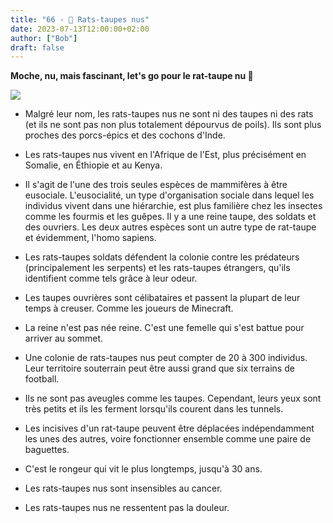 ```yaml
---
title: "66 - 🐀 Rats-taupes nus"
date: 2023-07-13T12:00:00+02:00
author: ["Bob"]
draft: false
---
```


**Moche, nu, mais fascinant, let's go pour le rat-taupe nu 🐀**

![](/img/66.jpg)

- Malgré leur nom, les rats-taupes nus ne sont ni des taupes ni des rats (et ils ne sont pas non plus totalement dépourvus de poils). Ils sont plus proches des porcs-épics et des cochons d'Inde.

- Les rats-taupes nus vivent en l'Afrique de l'Est, plus précisément en Somalie, en Éthiopie et au Kenya.

- Il s'agit de l'une des trois seules espèces de mammifères à être eusociale. L'eusocialité, un type d'organisation sociale dans lequel les individus vivent dans une hiérarchie, est plus familière chez les insectes comme les fourmis et les guêpes. Il y a une reine taupe, des soldats et des ouvriers. Les deux autres espèces sont un autre type de rat-taupe et évidemment, l'homo sapiens.

- Les rats-taupes soldats défendent la colonie contre les prédateurs (principalement les serpents) et les rats-taupes étrangers, qu'ils identifient comme tels grâce à leur odeur.

- Les taupes ouvrières sont célibataires et passent la plupart de leur temps à creuser. Comme les joueurs de Minecraft.

- La reine n'est pas née reine. C'est une femelle qui s'est battue pour arriver au sommet.

- Une colonie de rats-taupes nus peut compter de 20 à 300 individus. Leur territoire souterrain peut être aussi grand que six terrains de football.

- Ils ne sont pas aveugles comme les taupes. Cependant, leurs yeux sont très petits et ils les ferment lorsqu'ils courent dans les tunnels.

- Les incisives d'un rat-taupe peuvent être déplacées indépendamment les unes des autres, voire fonctionner ensemble comme une paire de baguettes.

- C'est le rongeur qui vit le plus longtemps, jusqu'à 30 ans.

- Les rats-taupes nus sont insensibles au cancer.

- Les rats-taupes nus ne ressentent pas la douleur.
